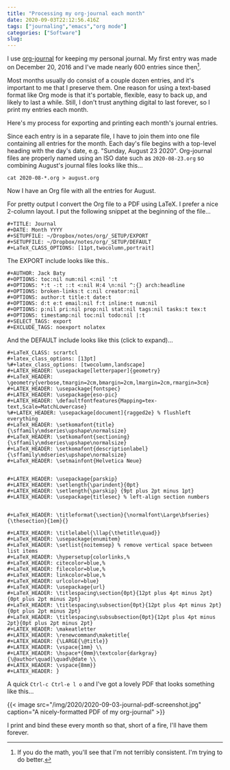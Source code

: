 ```yaml
---
title: "Processing my org-journal each month"
date: 2020-09-03T22:12:56.416Z
tags: ["journaling","emacs","org mode"]
categories: ["Software"]
slug:
---
```


I use [org-journal](https://github.com/bastibe/org-journal) for keeping my personal journal. My first entry was made on December 20, 2016 and I've made nearly 600 entries since then[^entries]. 

Most months usually do consist of a couple dozen entries, and it's important to me that I preserve them. One reason for using a text-based format like Org mode is that it's portable, flexible, easy to back up, and likely to last a while. Still, I don't trust anything digital to last forever, so I print my entries each month.

Here's my process for exporting and printing each month's journal entries.

Since each entry is in a separate file, I have to join them into one file containing all entries for the month. Each day's file begins with a top-level heading with the day's date, e.g. "Sunday, August 23 2020". Org-journal files are properly named using an ISO date such as `2020-08-23.org` so combining August's journal files looks like this...

`cat 2020-08-*.org > august.org`

Now I have an Org file with all the entries for August.

For pretty output I convert the Org file to a PDF using LaTeX. I prefer a nice 2-column layout. I put the following snippet at the beginning of the file...

```org-mode
#+TITLE: Journal
#+DATE: Month YYYY
#+SETUPFILE: ~/Dropbox/notes/org/_SETUP/EXPORT
#+SETUPFILE: ~/Dropbox/notes/org/_SETUP/DEFAULT
#+LaTeX_CLASS_OPTIONS: [11pt,twocolumn,portrait]
```

The EXPORT include looks like this..

```
#+AUTHOR: Jack Baty
#+OPTIONS: toc:nil num:nil <:nil ':t
#+OPTIONS: *:t -:t ::t <:nil H:4 \n:nil ^:{} arch:headline
#+OPTIONS: broken-links:t c:nil creator:nil
#+OPTIONS: author:t title:t date:t
#+OPTIONS: d:t e:t email:nil f:t inline:t num:nil
#+OPTIONS: p:nil pri:nil prop:nil stat:nil tags:nil tasks:t tex:t
#+OPTIONS: timestamp:nil toc:nil todo:nil |:t
#+SELECT_TAGS: export
#+EXCLUDE_TAGS: noexport nolatex

```

And the DEFAULT include looks like this (click to expand)...

```
#+LaTeX_CLASS: scrartcl
#+latex_class_options: [13pt]
%#+latex_class_options: [twocolumn,landscape]
#+LATEX_HEADER: \usepackage[letterpaper]{geometry}
#+LaTeX_HEADER: \geometry{verbose,tmargin=2cm,bmargin=2cm,lmargin=2cm,rmargin=3cm}
#+LATEX_HEADER: \usepackage{fontspec}
#+LATEX_HEADER: \usepackage{eso-pic}
#+LATEX_HEADER: \defaultfontfeatures{Mapping=tex-text,Scale=MatchLowercase}
%#+LATEX_HEADER: \usepackage[document]{ragged2e} % flushleft everything
#+LaTeX_HEADER: \setkomafont{title}{\sffamily\mdseries\upshape\normalsize}
#+LaTeX_HEADER: \setkomafont{sectioning}{\sffamily\mdseries\upshape\normalsize}
#+LaTeX_HEADER: \setkomafont{descriptionlabel}{\sffamily\mdseries\upshape\normalsize}
#+LaTeX_HEADER: \setmainfont{Helvetica Neue}


#+LATEX_HEADER: \usepackage{parskip}
#+LATEX_HEADER: \setlength{\parindent}{0pt}
#+LATEX_HEADER: \setlength{\parskip} {9pt plus 2pt minus 1pt}
#+LATEX_HEADER: \usepackage{titlesec} % left-align section numbers


#+LaTeX_HEADER: \titleformat{\section}{\normalfont\Large\bfseries}{\thesection}{1em}{}

#+LATEX_HEADER: \titlelabel{\llap{\thetitle\quad}}
#+LaTeX_HEADER: \usepackage{enumitem}
#+LaTeX_HEADER: \setlist{noitemsep} % remove vertical space between list items
#+LaTeX_HEADER: \hypersetup{colorlinks,%
#+LaTeX_HEADER: citecolor=blue,%
#+LaTeX_HEADER: filecolor=blue,%
#+LaTeX_HEADER: linkcolor=blue,%
#+LaTeX_HEADER: urlcolor=blue}
#+LaTeX_HEADER: \usepackage{url}
#+LaTeX_HEADER: \titlespacing\section{0pt}{12pt plus 4pt minus 2pt}{0pt plus 2pt minus 2pt}
#+LaTeX_HEADER: \titlespacing\subsection{0pt}{12pt plus 4pt minus 2pt}{0pt plus 2pt minus 2pt}
#+LaTeX_HEADER: \titlespacing\subsubsection{0pt}{12pt plus 4pt minus 2pt}{0pt plus 2pt minus 2pt}
#+LATEX_HEADER: \makeatletter
#+LATEX_HEADER: \renewcommand\maketitle{
#+LATEX_HEADER: {\LARGE{\@title}}
#+LATEX_HEADER: \vspace{1mm} \\
#+LATEX_HEADER: \hspace*{0mm}\textcolor{darkgray}{\@author\quad|\quad\@date \\
#+LATEX_HEADER: \vspace{8mm}}
#+LATEX_HEADER: }
```

A quick `Ctrl-c Ctrl-e l o` and I've got a lovely PDF that looks something like this...

{{< image src="/img/2020/2020-09-03-journal-pdf-screenshot.jpg" caption="A nicely-formatted PDF of my org-journal" >}}

I print and bind these every month so that, short of a fire, I'll have them forever.



[^entries]: If you do the math, you'll see that I'm not terribly consistent. I'm trying to do better.



